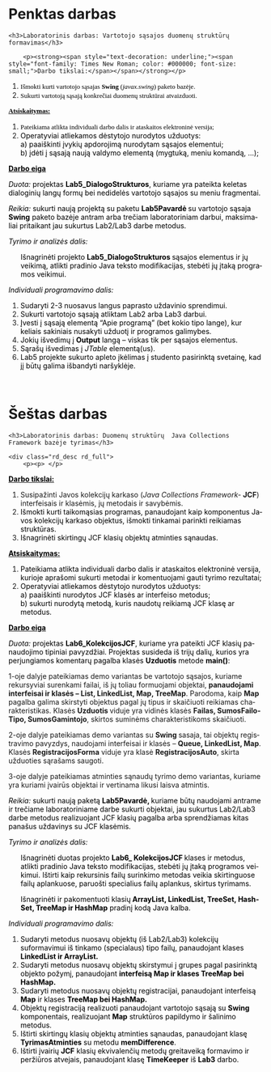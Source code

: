 ﻿<html>
<body>
<div>
<h1>Penktas darbas</h1>

	
	<h3>Laboratorinis darbas: Vartotojo sąsajos duomenų struktūrų formavimas</h3>
	
		<p><strong><span style="text-decoration: underline;"><span style="font-family: Times New Roman; color: #000000; font-size: small;">Darbo tikslai:</span></span></strong></p>
<ol>
<li>
<div class="MsoNormal" style="margin: 0cm 0cm 0pt; mso-margin-top-alt: auto; mso-margin-bottom-alt: auto; mso-list: l0 level1 lfo1; tab-stops: list 36.0pt;"><span style="font-family: Times New Roman; color: #000000; font-size: small;">Išmokti kurti vartotojo s<span style="mso-ansi-language: LT;" lang="LT">ąsajas <strong style="mso-bidi-font-weight: normal;">Swing</strong> (<em style="mso-bidi-font-style: normal;">javax.swing</em>) paketo bazėje</span>.</span></div>
</li>
<li>
<div class="MsoNormal" style="margin: 0cm 0cm 0pt; mso-margin-top-alt: auto; mso-margin-bottom-alt: auto; mso-list: l0 level1 lfo1; tab-stops: list 36.0pt;"><span style="font-family: Times New Roman; color: #000000; font-size: small;">Sukurti vartotoją sąsają konkrečiai duomenų struktūrai atvaizduoti.</span></div>
</li>
</ol>
<p><strong><span style="text-decoration: underline;"><span style="font-family: Times New Roman; color: #000000; font-size: small;">Atsiskaitymas:</span></span></strong></p>
<ol>
<li>
<div class="MsoNormal" style="margin: 0cm 0cm 0pt; mso-margin-top-alt: auto; mso-margin-bottom-alt: auto; mso-list: l1 level1 lfo2; tab-stops: list 36.0pt;"><span style="mso-ansi-language: PT-BR;" lang="PT-BR"><span style="font-size: small;"><span style="font-family: Times New Roman;"><span style="color: #000000;">Pateikiama atlikta individuali darbo dalis ir ataskaitos elektroninė versija;</span></span></span></span></div>
</li>
<li>
<div class="MsoNormal" style="margin: 0cm 0cm 0pt; mso-margin-top-alt: auto; mso-margin-bottom-alt: auto; mso-list: l1 level1 lfo2; tab-stops: list 36.0pt;"><span style="font-family: " lang="PT-BR"><span style="color: #000000;">Operatyviai atliekamos dėstytojo nurodytos užduotys:<br />a) paaiškinti įvykių apdorojimą nurodytam sąsajos elementui;<br />b) įdėti į sąsają naują valdymo elementą (mygtuką, meniu komandą, ...);</span></span><span style="font-family: " lang="PT-BR"> </span></div>
</li>
</ol>
<p><span style="color: #000000;"><strong><span style="text-decoration: underline;"><span style="mso-ansi-language: PT-BR;" lang="PT-BR">Darbo eiga</span></span></strong><span style="mso-ansi-language: PT-BR;" lang="PT-BR"> </span></span></p>
<p><span style="color: #000000;"><em><span style="mso-ansi-language: PT-BR;" lang="PT-BR">Duota:</span></em><span style="mso-ansi-language: PT-BR;" lang="PT-BR"> projektas <strong>Lab5_DialogoStrukturos</strong>, kuriame yra pateikta keletas dialoginių langų formų bei nedidelės vartotojo sąsajos su meniu fragmentai.</span></span></p>
<p><span style="color: #000000;"><em><span style="mso-ansi-language: PT-BR;" lang="PT-BR">Reikia:</span></em><span style="mso-ansi-language: PT-BR;" lang="PT-BR"> sukurti naują projektą su paketu <strong>Lab5Pavardė </strong>su vartotojo sąsaja <strong style="mso-bidi-font-weight: normal;">Swing</strong> paketo bazėje antram arba trečiam laboratoriniam darbui, maksimaliai pritaikant jau sukurtus Lab2/Lab3 darbe metodus.</span></span></p>
<p><span style="color: #000000;"><em><span style="mso-ansi-language: PT-BR;" lang="PT-BR">Tyrimo ir analizės dalis:</span></em><span style="mso-ansi-language: PT-BR;" lang="PT-BR"> </span></span></p>
<p class="MsoNormal" style="margin: 0cm 0cm 0pt 18pt; mso-margin-top-alt: auto; mso-margin-bottom-alt: auto;"><span style="color: #000000;"><span style="mso-ansi-language: PT-BR;" lang="PT-BR">Išnagrinėti projekto <strong>Lab5_DialogoStrukturos </strong><strong><span style="font-weight: normal; mso-bidi-font-weight: bold;">sąsajos elementus ir jų veikimą</span></strong>, atlikti pradinio Java teksto modifikacijas, steb</span><span style="mso-ansi-language: LT;" lang="LT">ėti jų įtaką programos veikimui.</span></span></p>
<p><em><span style="color: #000000;"> </span></em></p>
<p><em><span style="color: #000000;">Individuali programavimo dalis:</span></em></p>
<ol>
<li>
<div class="MsoNormal" style="margin: 0cm 0cm 0pt; mso-margin-top-alt: auto; mso-margin-bottom-alt: auto; mso-list: l0 level1 lfo1; tab-stops: list 36.0pt;"><span style="color: #000000;">Sudaryti 2-3 nuosavus langus paprasto uždavinio sprendimui.</span></div>
</li>
<li>
<div class="MsoNormal" style="margin: 0cm 0cm 0pt; mso-margin-top-alt: auto; mso-margin-bottom-alt: auto; mso-list: l0 level1 lfo1; tab-stops: list 36.0pt;"><span style="color: #000000;">Sukurti vartotojo sąsają atliktam Lab2 arba Lab3 darbui.</span></div>
</li>
<li>
<div class="MsoNormal" style="margin: 0cm 0cm 0pt; mso-margin-top-alt: auto; mso-margin-bottom-alt: auto; mso-list: l0 level1 lfo1; tab-stops: list 36.0pt;"><span style="color: #000000;">Įvesti į sąsają elementą “Apie programą” (bet kokio tipo lange), kur keliais sakiniais nusakyti užduotį ir programos galimybes.</span></div>
</li>
<li>
<div class="MsoNormal" style="margin: 0cm 0cm 0pt; mso-margin-top-alt: auto; mso-margin-bottom-alt: auto; mso-list: l0 level1 lfo1; tab-stops: list 36.0pt;"><span style="color: #000000;">Jokių išvedimų į <strong style="mso-bidi-font-weight: normal;">Output</strong> langą – viskas tik per sąsajos elementus.</span></div>
</li>
<li>
<div class="MsoNormal" style="margin: 0cm 0cm 0pt; mso-margin-top-alt: auto; mso-margin-bottom-alt: auto; mso-list: l0 level1 lfo1; tab-stops: list 36.0pt;"><span style="color: #000000;">Sąrašų išvedimas į <em style="mso-bidi-font-style: normal;">JTable</em> elementą(us). </span></div>
</li>
<li>
<div class="MsoNormal" style="margin: 0cm 0cm 0pt; mso-margin-top-alt: auto; mso-margin-bottom-alt: auto; mso-list: l0 level1 lfo1; tab-stops: list 36.0pt;"><span style="color: #000000;">Lab5 projekte sukurto apleto įkėlimas į studento pasirinktą svetainę, kad jį būtų galima išbandyti naršyklėje.<br /></span></div>
</li>
</ol>
<p class="MsoNormal" style="margin: 0cm 0cm 0pt; mso-margin-top-alt: auto; mso-margin-bottom-alt: auto; mso-list: l0 level1 lfo1; tab-stops: list 36.0pt;"> </p>

</p>

</div>


<div class="component-header"><h1 class="componentheading">
	Šeštas darbas</h1></div>
<div id="rokdownloads">

	
	<h3>Laboratorinis darbas: Duomenų struktūrų  Java Collections Framework bazėje tyrimas</h3>
	
	<div class="rd_desc rd_full">
		<p><p> </p>
<p><strong><span style="text-decoration: underline;"><span style="color: black;">Darbo tikslai:</span></span></strong></p>
<ol type="1">
<li class="MsoNormal">Susipa<span lang="LT">ž</span>inti Javos kolekcijų karkaso (<em>Java Collections Framework- </em><strong>JCF</strong>) interfeisais ir klasėmis, jų      metodais ir savybėmis.</li>
<li class="MsoNormal"><span style="color: black;">Išmokti      kurti taikomąsias programas, panaudojant kaip komponentus </span><span style="color: black;" lang="LT">Javos kolekcijų karkaso      objektus, išmokti tinkamai parinkti reikiamas struktūras</span><span style="color: black;">.</span></li>
<li class="MsoNormal"><span style="color: black;">Išnag</span><span style="color: black;" lang="LT">rinėti skirtingų JCF klasių      objektų atminties sąnaudas.</span></li>
</ol>
<p><strong><span style="text-decoration: underline;"><span style="color: black;">Atsiskaitymas:</span></span></strong></p>
<ol type="1">
<li class="MsoNormal"><span style="color: black;">Pateikiama atlikta individuali darbo dalis ir ataskaitos elektroninė versija, kurioje aprašomi sukurti metodai ir komentuojami gauti tyrimo rezultatai;</span></li>
<li class="MsoNormal"><span style="color: black;" lang="PT-BR">Operatyviai atliekamos      dėstytojo nurodytos užduotys:<br /> a) paaiškinti nurodytos JCF klasės ar interfeiso metodus;<br /> b) sukurti nurodytą metodą, kuris naudotų reikiamą JCF klasę ar metodus.</span></li>
</ol>
<p><span lang="PT-BR"> <strong><span style="text-decoration: underline;"><span style="color: black;">Darbo eiga</span></span></strong><span style="color: black;"> </span></span></p>
<p class="MsoNormal"><em><span style="color: black;" lang="PT-BR">Duota:</span></em><span style="color: black;" lang="PT-BR"> projektas <strong>Lab6_KolekcijosJCF</strong>, kuriame yra pateikti JCF klasių panaudojimo tipiniai pavyzdžiai. Projektas susideda iš trijų dalių, kurios yra perjungiamos komentar</span><span style="color: black;" lang="LT">ų pagalba klasės <strong>Uzduotis</strong> metode <strong>main()</strong></span><span style="color: black;" lang="PT-BR">: </span></p>
<p class="MsoNormal"><span lang="PT-BR">1-oje dalyje pateikiamas demo variantas be vartotojo sąsajos, kuriame rekursyviai surenkami failai, iš jų toliau formuojami objektai,<span> </span><strong>panaudojami interfeisai ir klasės – List, LinkedList, Map, TreeMap</strong>. Parodoma, kaip <strong>Map</strong> pagalba galima skirstyti objektus pagal jų tipus ir skaičiuoti reikiamas charakteristikas. Klasės <strong>Uzduotis </strong>viduje yra vidinės klasės <strong>Failas, SumosFailoTipo, SumosGamintojo</strong>, skirtos suminėms charakteristikoms skaičiuoti.</span></p>
<p class="MsoNormal"><span lang="PT-BR"> 2-oje dalyje pateikiamas demo variantas su <strong>Swing </strong>sasaja, tai objektų registravimo pavyzdys, naudojami interfeisai ir klasės – <strong>Queue, LinkedList, Map</strong>. Klasės <strong>RegistracijosForma</strong> viduje yra klasė <strong>RegistracijosAuto</strong>, skirta užduoties sąrašams saugoti.</span></p>
<p class="MsoNormal"><span lang="PT-BR">3-oje dalyje pateikiamas atminties sąnaudų tyrimo demo variantas, kuriame yra kuriami įvairūs objektai ir vertinama likusi laisva atmintis. </span></p>
<p><em><span style="color: black;" lang="PT-BR">Reikia:</span></em><span style="color: black;" lang="PT-BR"> sukurti naują paketą <strong>Lab5Pavardė, </strong><strong><span style="font-weight: normal;">kuriame </span></strong>būtų naudojami antrame ir trečiame laboratoriniame darbe sukurti objektai, jau sukurtus Lab2/Lab3 darbe metodus realizuojant JCF klasių pagalba arba sprendžiamas kitas panašus uždavinys su JCF klasėmis.</span></p>
<p><em><span style="color: black;" lang="PT-BR">Tyrimo ir analizės dalis:</span></em><span style="color: black;" lang="PT-BR"> </span></p>
<p class="MsoNormal" style="margin-left: 0.25in;"><span style="color: black;" lang="PT-BR">Išnagrinėti duotas projekto <strong>Lab6_ KolekcijosJCF </strong><strong><span style="font-weight: normal;">klases ir metodus</span></strong>, atlikti pradinio Java teksto modifikacijas, steb</span><span style="color: black;" lang="LT">ėti jų įtaką programos veikimui. Ištirti kaip rekursinis failų surinkimo metodas veikia skirtinguose failų aplankuose, paruošti specialius failų aplankus, skirtus tyrimams.</span></p>
<p class="MsoNormal" style="margin-left: 0.25in;"><span style="color: black;" lang="LT">Išnagrinėti ir pakomentuoti klasių<strong> ArrayList, LinkedList, TreeSet, HashSet, TreeMap ir HashMap</strong> pradinį kodą Java kalba.</span></p>
<p><em><span style="color: black;">Individuali programavimo dalis:</span></em></p>
<ol type="1">
<li class="MsoNormal"><span style="color: black;">Sudaryti metodus nuosavų objektų (iš Lab2/Lab3) kolekcijų suformavimui iš tinkamo (specialaus) tipo failų, panaudojant klases <strong>LinkedList ir ArrayList.</strong></span></li>
<li class="MsoNormal"><span style="color: black;">Sudaryti      metodus nuosavų objektų skirstymui į grupes pagal pasirinktą objekto      požymį, panaudojant <strong>interfeisą Map      ir klases TreeMap bei HashMap.</strong></span></li>
<li class="MsoNormal"><span style="color: black;">Sudaryti      metodus nuosavų objektų registracijai, panaudojant interfeisą <strong>Map</strong> ir klases <strong>TreeMap bei HashMap.</strong></span></li>
<li class="MsoNormal"><span style="color: black;">Objektų      registraciją realizuoti panaudojant vartotojo sąsają su <strong>Swing </strong>komponentais, realizuojant <strong>Map</strong> struktūros papildymo ir      šalinimo metodus.</span></li>
<li class="MsoNormal"><span style="color: black;">Ištirti      skirtingų klasių objektų atminties sąnaudas, panaudojant klasę <strong>TyrimasAtminties</strong> <span> </span>su metodu <strong>memDifference</strong>. </span></li>
<li class="MsoNormal"><span style="color: black;">Ištirti      įvairių <strong>JCF</strong> klasių ekvivalenčių      metodų greitaveiką formavimo ir peržiūros atvejais, panaudojant klasę <strong>TimeKeeper</strong> iš <strong>Lab3</strong> darbo.</span></li>
</ol>
<p class="MsoNormal"> </p>

</p>
</div>

</body>
</html>